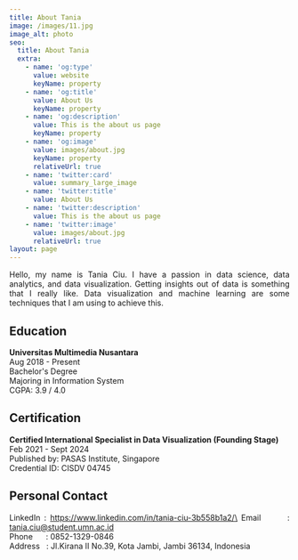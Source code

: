 ```yaml
---
title: About Tania
image: /images/11.jpg
image_alt: photo
seo:
  title: About Tania
  extra:
    - name: 'og:type'
      value: website
      keyName: property
    - name: 'og:title'
      value: About Us
      keyName: property
    - name: 'og:description'
      value: This is the about us page
      keyName: property
    - name: 'og:image'
      value: images/about.jpg
      keyName: property
      relativeUrl: true
    - name: 'twitter:card'
      value: summary_large_image
    - name: 'twitter:title'
      value: About Us
    - name: 'twitter:description'
      value: This is the about us page
    - name: 'twitter:image'
      value: images/about.jpg
      relativeUrl: true
layout: page
---
```


<div align="justify">
Hello, my name is Tania Ciu. I have a passion in data science, data analytics, and data visualization. Getting insights out of data is something that I really like. Data visualization and machine learning are some techniques that I am using to achieve this.

## Education

**Universitas Multimedia Nusantara**</br>
Aug 2018 - Present </br>
Bachelor's Degree</br>
Majoring in Information System</br>
CGPA: 3.9 / 4.0

## Certification

**Certified International Specialist in Data Visualization (Founding Stage)**</br>
Feb 2021 - Sept 2024</br>
Published by: PASAS Institute, Singapore</br>
Credential ID: CISDV 04745

## Personal Contact

LinkedIn : https://www.linkedin.com/in/tania-ciu-3b558b1a2/\
Email       : tania.ciu@student.umn.ac.id\
Phone      : 0852-1329-0846\
Address   : Jl.Kirana II No.39, Kota Jambi, Jambi 36134, Indonesia
